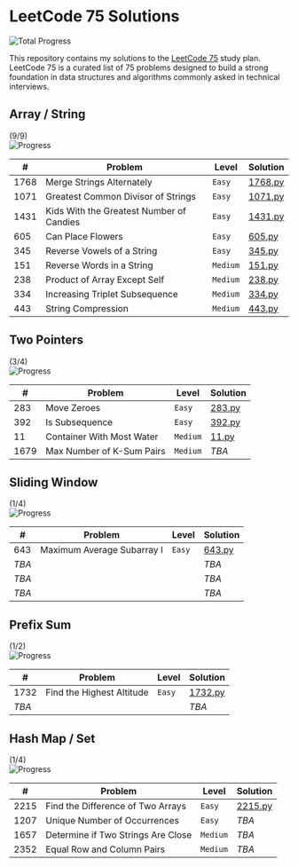 # LeetCode 75 Solutions

![Total Progress](https://img.shields.io/badge/Total_Progress-15%2F75_(20%25)-blue)

This repository contains my solutions to the [LeetCode 75](https://leetcode.com/studyplan/leetcode-75/) study plan.  
LeetCode 75 is a curated list of 75 problems designed to build a strong foundation in data structures and algorithms
commonly asked in technical interviews.

## Array / String

(9/9)  
![Progress](https://img.shields.io/badge/Progress-100%25-brightgreen)

| #    | Problem                                  | Level    | Solution                |
|------|------------------------------------------|----------|-------------------------|
| 1768 | Merge Strings Alternately                | `Easy`   | [1768.py](1768_easy.py)      |
| 1071 | Greatest Common Divisor of Strings       | `Easy`   | [1071.py](1071_easy.py)      |
| 1431 | Kids With the Greatest Number of Candies | `Easy`   | [1431.py](1431_easy.py)      |
| 605  | Can Place Flowers                        | `Easy`   | [605.py](605_easy.py)        |
| 345  | Reverse Vowels of a String               | `Easy`   | [345.py](345_easy.py)        |
| 151  | Reverse Words in a String                | `Medium` | [151.py](151_medium.py) |
| 238  | Product of Array Except Self             | `Medium` | [238.py](238_medium.py) |
| 334  | Increasing Triplet Subsequence           | `Medium` | [334.py](334_medium.py)        |
| 443  | String Compression                       | `Medium` | [443.py](443_medium.py)        |

## Two Pointers

(3/4)  
![Progress](https://img.shields.io/badge/Progress-75%25-green)

| #    | Problem                   | Level    | Solution              |
|------|---------------------------|----------|-----------------------|
| 283  | Move Zeroes               | `Easy`   | [283.py](283_easy.py)      |
| 392  | Is Subsequence            | `Easy`   | [392.py](392_easy.py)      |
| 11   | Container With Most Water | `Medium` | [11.py](11_medium.py) |
| 1679 | Max Number of K-Sum Pairs | `Medium` | _TBA_                 |

## Sliding Window

(1/4)  
![Progress](https://img.shields.io/badge/Progress-100%25-brightgreen)

| #     | Problem                    | Level  | Solution         |
|-------|----------------------------|--------|------------------|
| 643   | Maximum Average Subarray I | `Easy` | [643.py](643_easy.py) |
| _TBA_ |                            |        | _TBA_            |
| _TBA_ |                            |        | _TBA_            |
| _TBA_ |                            |        | _TBA_            |

## Prefix Sum

(1/2)  
![Progress](https://img.shields.io/badge/Progress-50%25-yellowgreen)

| #     | Problem                   | Level  | Solution           |
|-------|---------------------------|--------|--------------------|
| 1732  | Find the Highest Altitude | `Easy` | [1732.py](1732_easy.py) |
| _TBA_ |                           |        | _TBA_              |

## Hash Map / Set

(1/4)  
![Progress](https://img.shields.io/badge/Progress-25%25-yellow)

| #    | Problem                            | Level    | Solution           |
|------|------------------------------------|----------|--------------------|
| 2215 | Find the Difference of Two Arrays  | `Easy`   | [2215.py](2215_easy.py) |
| 1207 | Unique Number of Occurrences       | `Easy`   | _TBA_              |
| 1657 | Determine if Two Strings Are Close | `Medium` | _TBA_              |
| 2352 | Equal Row and Column Pairs         | `Medium` | _TBA_              |